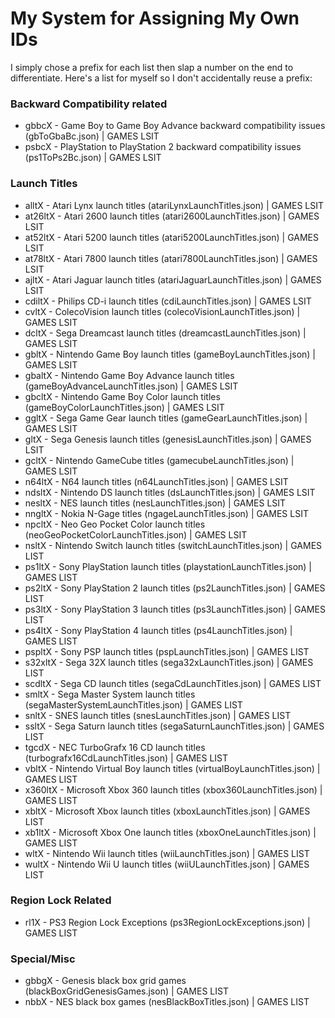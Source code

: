 # My System for Assigning My Own IDs

I simply chose a prefix for each list then slap a number on the end to differentiate. Here's a list for myself so I don't accidentally reuse a prefix:

### Backward Compatibility related

- gbbcX - Game Boy to Game Boy Advance backward compatibility issues (gbToGbaBc.json) | GAMES LSIT
- psbcX - PlayStation to PlayStation 2 backward compatibility issues (ps1ToPs2Bc.json) | GAMES LSIT

### Launch Titles

- alltX - Atari Lynx launch titles (atariLynxLaunchTitles.json) | GAMES LSIT
- at26ltX - Atari 2600 launch titles (atari2600LaunchTitles.json) | GAMES LSIT
- at52ltX - Atari 5200 launch titles (atari5200LaunchTitles.json) | GAMES LSIT
- at78ltX - Atari 7800 launch titles (atari7800LaunchTitles.json) | GAMES LSIT
- ajltX - Atari Jaguar launch titles (atariJaguarLaunchTitles.json) | GAMES LSIT
- cdiltX - Philips CD-i launch titles (cdiLaunchTitles.json) | GAMES LSIT
- cvltX - ColecoVision launch titles (colecoVisionLaunchTitles.json) | GAMES LSIT
- dcltX - Sega Dreamcast launch titles (dreamcastLaunchTitles.json) | GAMES LSIT
- gbltX - Nintendo Game Boy launch titles (gameBoyLaunchTitles.json) | GAMES LSIT
- gbaltX - Nintendo Game Boy Advance launch titles (gameBoyAdvanceLaunchTitles.json) | GAMES LSIT
- gbcltX - Nintendo Game Boy Color launch titles (gameBoyColorLaunchTitles.json) | GAMES LSIT
- ggltX - Sega Game Gear launch titles (gameGearLaunchTitles.json) | GAMES LSIT
- gltX - Sega Genesis launch titles (genesisLaunchTitles.json) | GAMES LSIT
- gcltX - Nintendo GameCube titles (gamecubeLaunchTitles.json) | GAMES LSIT
- n64ltX - N64 launch titles (n64LaunchTitles.json) | GAMES LSIT
- ndsltX - Nintendo DS launch titles (dsLaunchTitles.json) | GAMES LSIT
- nesltX - NES launch titles (nesLaunchTitles.json) | GAMES LSIT
- nngltX - Nokia N-Gage titles (ngageLaunchTitles.json) | GAMES LSIT
- npcltX - Neo Geo Pocket Color launch titles (neoGeoPocketColorLaunchTitles.json) | GAMES LSIT
- nsltX - Nintendo Switch launch titles (switchLaunchTitles.json) | GAMES LIST
- ps1ltX - Sony PlayStation launch titles (playstationLaunchTitles.json) | GAMES LIST
- ps2ltX - Sony PlayStation 2 launch titles (ps2LaunchTitles.json) | GAMES LIST
- ps3ltX - Sony PlayStation 3 launch titles (ps3LaunchTitles.json) | GAMES LIST
- ps4ltX - Sony PlayStation 4 launch titles (ps4LaunchTitles.json) | GAMES LIST
- pspltX - Sony PSP launch titles (pspLaunchTitles.json) | GAMES LIST
- s32xltX - Sega 32X launch titles (sega32xLaunchTitles.json) | GAMES LIST
- scdltX - Sega CD launch titles (segaCdLaunchTitles.json) | GAMES LIST
- smltX - Sega Master System launch titles (segaMasterSystemLaunchTitles.json) | GAMES LIST
- snltX - SNES launch titles (snesLaunchTitles.json) | GAMES LIST
- ssltX - Sega Saturn launch titles (segaSaturnLaunchTitles.json) | GAMES LIST
- tgcdX - NEC TurboGrafx 16 CD launch titles (turbografx16CdLaunchTitles.json) | GAMES LIST
- vbltX - Nintendo Virtual Boy launch titles (virtualBoyLaunchTitles.json) | GAMES LIST
- x360ltX - Microsoft Xbox 360 launch titles (xbox360LaunchTitles.json) | GAMES LIST
- xbltX - Microsoft Xbox launch titles (xboxLaunchTitles.json) | GAMES LIST
- xb1ltX - Microsoft Xbox One launch titles (xboxOneLaunchTitles.json) | GAMES LIST
- wltX - Nintendo Wii launch titles (wiiLaunchTitles.json) | GAMES LIST
- wultX - Nintendo Wii U launch titles (wiiULaunchTitles.json) | GAMES LIST

### Region Lock Related

- rl1X - PS3 Region Lock Exceptions (ps3RegionLockExceptions.json) | GAMES LIST

### Special/Misc

- gbbgX - Genesis black box grid games (blackBoxGridGenesisGames.json) | GAMES LIST
- nbbX - NES black box games (nesBlackBoxTitles.json) | GAMES LIST
